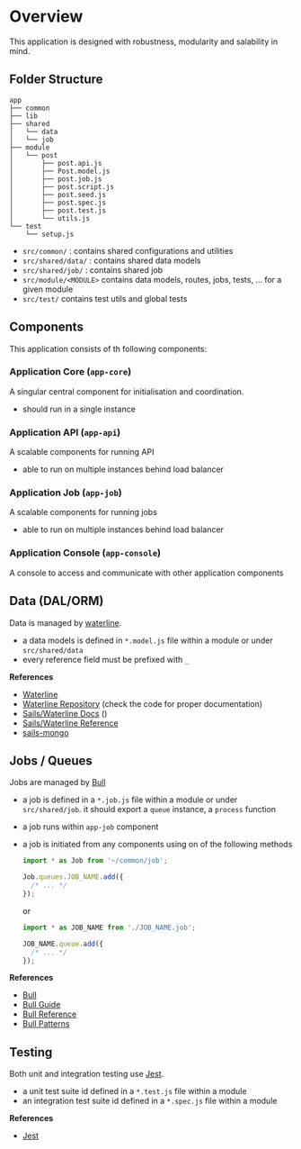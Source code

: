# Overview

This application is designed with robustness, modularity and salability in mind.

## Folder Structure

```
app
├── common
├── lib
├── shared
│   └── data
│   └── job
├── module
│   └── post
│       ├── post.api.js
│       ├── Post.model.js
│       ├── post.job.js
│       ├── post.script.js
│       ├── post.seed.js
│       ├── post.spec.js
│       ├── post.test.js
│       └── utils.js
└── test
    └── setup.js
```

- `src/common/` : contains shared configurations and utilities
- `src/shared/data/` : contains shared data models
- `src/shared/job/` : contains shared job
- `src/module/<MODULE>` contains data models, routes, jobs, tests, ... for a given module
- `src/test/` contains test utils and global tests

## Components

This application consists of th following components:

### Application Core (`app-core`)

A singular central component for initialisation and coordination.

- should run in a single instance

### Application API (`app-api`)

A scalable components for running API

- able to run on multiple instances behind load balancer

### Application Job (`app-job`)

A scalable components for running jobs

- able to run on multiple instances behind load balancer

### Application Console (`app-console`)

A console to access and communicate with other application components

## Data (DAL/ORM)

Data is managed by [waterline](http://waterlinejs.org/).

- a data models is defined in `*.model.js` file within a module or under `src/shared/data`
- every reference field must be prefixed with `_`

**References**

- [Waterline](http://waterlinejs.org/)
- [Waterline Repository](https://github.com/balderdashy/waterline) (check the code for proper documentation)
- [Sails/Waterline Docs](https://sailsjs.com/documentation/concepts/models-and-orm) ()
- [Sails/Waterline Reference](https://sailsjs.com/documentation/reference/waterline-orm)
- [sails-mongo ](https://github.com/balderdashy/sails-mongo)

## Jobs / Queues

Jobs are managed by [Bull](https://github.com/OptimalBits/bull)

- a job is defined in a `*.job.js` file within a module or under `src/shared/job`. it should export a `queue` instance, a `process` function
- a job runs within `app-job` component
- a job is initiated from any components using on of the following methods

  ```javascript
  import * as Job from '~/common/job';

  Job.queues.JOB_NAME.add({
    /* ... */
  });
  ```

  or

  ```javascript
  import * as JOB_NAME from './JOB_NAME.job';

  JOB_NAME.queue.add({
    /* ... */
  });
  ```

**References**

- [Bull](https://github.com/OptimalBits/bull)
- [Bull Guide](https://optimalbits.github.io/bull/)
- [Bull Reference](https://github.com/OptimalBits/bull/blob/master/REFERENCE.md)
- [Bull Patterns](https://github.com/OptimalBits/bull/blob/master/PATTERNS.md)

## Testing

Both unit and integration testing use [Jest](https://jestjs.io/).

- a unit test suite id defined in a `*.test.js` file within a module
- an integration test suite id defined in a `*.spec.js` file within a module

**References**

- [Jest](https://jestjs.io/)
